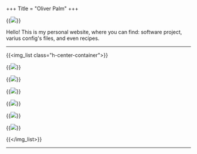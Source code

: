 +++
Title = "Oliver Palm"
+++


{{<img src="/circle_pfp.png">}}


Hello! This is my personal website, where you can find: software project, varius config's files, and even recipes.
***

{{<img_list class="h-center-container">}}
    
{{<img class="img_thing" link="https://github.com/OliverPalm" caption="Github" src="/git.png">}}

{{<img class="img_thing" link="/project" caption="Projects" src="/project.png">}}

{{<img class="img_thing" link="/software_and_config" caption="Software" src="/developer.png">}}

{{<img class="img_thing" link="/hardware" caption="Hardware" src="/hardware.png">}}

{{<img class="img_thing" link="/contact" caption="Contact" src="/mail.png">}}

{{<img class="img_thing" link="/cooking" caption="Cooking" src="/coocking.png">}}

{{</img_list>}}
***
